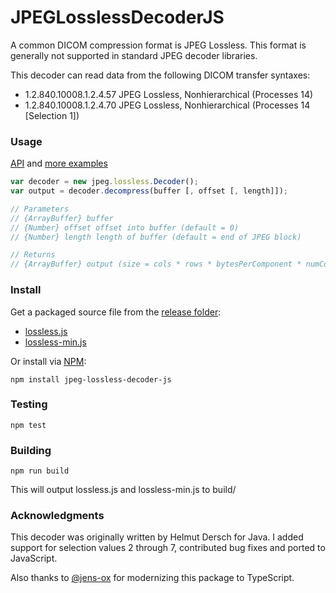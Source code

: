 JPEGLosslessDecoderJS
=====
A common DICOM compression format is JPEG Lossless.  This format is generally not supported in standard JPEG decoder libraries. 

This decoder can read data from the following DICOM transfer syntaxes:

- 1.2.840.10008.1.2.4.57    JPEG Lossless, Nonhierarchical (Processes 14)
- 1.2.840.10008.1.2.4.70    JPEG Lossless, Nonhierarchical (Processes 14 [Selection 1])

### Usage
[API](https://github.com/rii-mango/JPEGLosslessDecoderJS/wiki/API) and [more examples](https://github.com/rii-mango/JPEGLosslessDecoderJS/tree/master/tests)

```javascript
var decoder = new jpeg.lossless.Decoder();
var output = decoder.decompress(buffer [, offset [, length]]);

// Parameters
// {ArrayBuffer} buffer
// {Number} offset offset into buffer (default = 0)
// {Number} length length of buffer (default = end of JPEG block)

// Returns
// {ArrayBuffer} output (size = cols * rows * bytesPerComponent * numComponents)
```

### Install
Get a packaged source file from the [release folder](https://github.com/rii-mango/JPEGLosslessDecoderJS/tree/master/release):

* [lossless.js](https://raw.githubusercontent.com/rii-mango/JPEGLosslessDecoderJS/master/release/current/lossless.js)
* [lossless-min.js](https://raw.githubusercontent.com/rii-mango/JPEGLosslessDecoderJS/master/release/current/lossless-min.js)

Or install via [NPM](https://www.npmjs.com/):

```
npm install jpeg-lossless-decoder-js
```

### Testing
```
npm test
```

### Building
```
npm run build
```
This will output lossless.js and lossless-min.js to build/

### Acknowledgments
This decoder was originally written by Helmut Dersch for Java.  I added support for selection values 2 through 7, contributed bug fixes and ported to JavaScript.

Also thanks to [@jens-ox](https://github.com/jens-ox) for modernizing this package to TypeScript.
